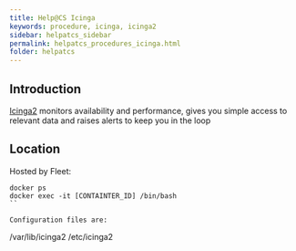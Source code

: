 ```yaml
---
title: Help@CS Icinga
keywords: procedure, icinga, icinga2
sidebar: helpatcs_sidebar
permalink: helpatcs_procedures_icinga.html
folder: helpatcs
---
```


## Introduction
[Icinga2](https://icinga.com/) monitors availability and performance, gives you simple access to relevant data and raises alerts to keep you in the loop

## Location
Hosted by Fleet:
```
docker ps
docker exec -it [CONTAINTER_ID] /bin/bash
``

Configuration files are:
```
/var/lib/icinga2
/etc/icinga2
```
